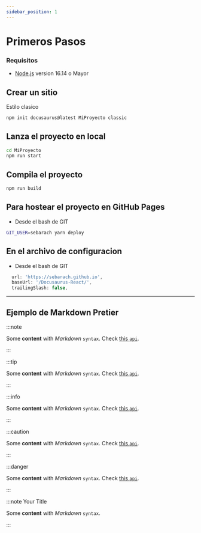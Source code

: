 ```yaml
---
sidebar_position: 1
---
```


# Primeros Pasos



### Requisitos

- [Node.js](https://nodejs.org/en/download/) version 16.14 o Mayor

## Crear un sitio

Estilo clasico

```bash
npm init docusaurus@latest MiProyecto classic
```

## Lanza el proyecto en local

```bash
cd MiProyecto
npm run start
```

## Compila el proyecto

```bash
npm run build
```

## Para hostear el proyecto en GitHub Pages

- Desde el bash de GIT

```bash
GIT_USER=sebarach yarn deploy
```

## En el archivo de configuracion

- Desde el bash de GIT

```js
  url: 'https://sebarach.github.io',
  baseUrl: '/Docusaurus-React/',
  trailingSlash: false,
```
---

## Ejemplo de Markdown Pretier

:::note

Some **content** with _Markdown_ `syntax`. Check [this `api`](#).

:::

:::tip

Some **content** with _Markdown_ `syntax`. Check [this `api`](#).

:::

:::info

Some **content** with _Markdown_ `syntax`. Check [this `api`](#).

:::

:::caution

Some **content** with _Markdown_ `syntax`. Check [this `api`](#).

:::

:::danger

Some **content** with _Markdown_ `syntax`. Check [this `api`](#).

:::

:::note Your Title

Some **content** with _Markdown_ `syntax`.

:::